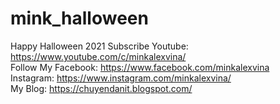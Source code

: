 # mink_halloween
Happy Halloween 2021
Subscribe Youtube: https://www.youtube.com/c/minkalexvina/ <br>
Follow My Facebook: https://www.facebook.com/minkalexvina <br>
Instagram: https://www.instagram.com/minkalexvina/ <br>
My Blog: https://chuyendanit.blogspot.com/ <br>
